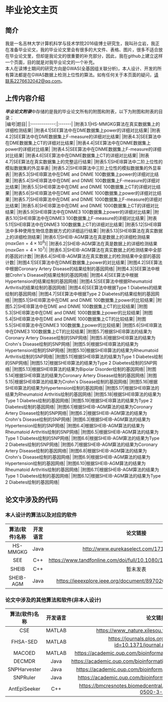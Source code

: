 # 毕业论文主页
## 简介

我是一名吉林大学计算机科学与技术学院2016级博士研究生，我叫孙立岩，我正在准备毕业论文，我的毕业论文里会有很多的大文件、表格、图片，很多不适合放在毕业论文里，但却是我论文的很重要的补充部分，因此，我在github上建立这样一个页面，目的就是对我毕业论文的一个补充。<br>
本人在读博士期间的研究方向是GWAS(全基因组关联分析)，本人设计、开发的所有算法都是在GWAS数据上检测上位性的算法。如有任何关于本页面的疑问，请联系2276632042@qq.com。

## 上传内容介绍

***毕业论文附录***中存储的是我的毕业论文所有的附图和附表，以下为附图和附表的目录：<br>
|编号|题目|
|:------------:|:------|
|附表3.1|HS-MMGKG算法在真实数据集上的详细检测结果|
|附表4.1|SEE算法中在DME数据集上power的详细对比结果|
|附表4.2|SEE算法中在DME数据集上F-measure的详细对比结果|
|附表4.3|SEE算法中在DME数据集上CT的详细对比结果|
|附表4.4|SEE算法中在DNME数据集上power的详细对比结果|
|附表4.5|SEE算法中在DNME数据集上F-measure的详细对比结果|
|附表4.6|SEE算法中在DNME数据集上CT的详细对比结果|
|附表4.7|SEE算法在真实数据集上的完整运行结果|
|附表5.1|SHEIB算法中二阶上位性的模拟数据集的外显率表|
|附表5.2|SHEIB算法中三阶上位性的模拟数据集的外显率表|
|附表5.3|SHEIB算法中在DME and DNME 100数据集上power的详细对比结果|
|附表5.4|SHEIB算法中在DME and DNME 100数据集上F-measure的详细对比结果|
|附表5.5|SHEIB算法中在DME and DNME 100数据集上CT的详细对比结果|
|附表5.6|SHEIB算法中在DME and DNME 1000数据集上power的详细对比结果|
|附表5.7|SHEIB算法中在DME and DNME 1000数据集上F-measure的详细对比结果|
|附表5.8|SHEIB算法中在DME and DNME 1000数据集上CT的详细对比结果|
|附表5.9|SHEIB算法中在DNME3 100数据集上power的详细对比结果|
|附表5.10|SHEIB算法中在DNME3 100数据集上F-measure的详细对比结果|
|附表5.11|SHEIB算法中在DNME3 100数据集上CT的详细对比结果|
|附表5.12|SHEIB算法中多种使用生物信息数据方式的详细运行结果|
|附表5.13|SHEIB算法在真实数据上的详细检测结果|
|附表6.1|SHEIB-AGM算法在真是数据上的详细检测结果($maxGen=4 \times 10^6$)|
|附表6.2|SHEIB-AGM算法在真是数据上的详细检测结果($maxGen=4 \times 10^7$)|
|附表6.3|SHEIB-AGM算法在真实数据上的检测结果中全部的基因对计数|
|附表6.4|SHEIB-AGM算法在真实数据上的检测结果中全部的基因计数|
|附图4.1|SEE算法中在DNME数据集上power的对比结果|
|附图4.2|SEE算法中根据Coronary Artery Disease的结果绘制的基因网络|
|附图4.3|SEE算法中根据Crohn's Disease的结果绘制的基因网络|
|附图4.4|SEE算法中根据Hypertension的结果绘制的基因网络|
|附图4.5|SEE算法中根据Rheumatoid Arthritis的结果绘制的基因网络|
|附图4.6|SEE算法中根据Type 1 Diabetes的结果绘制的基因网络|
|附图4.7|SEE算法中根据Type 2 Diabetes的结果绘制的基因网络|
|附图5.1|SHEIB算法中在DME and DNME 100数据集上power的比较结果|
|附图5.2|SHEIB算法中在DME and DNME 100数据集上CT的比较结果|
|附图5.3|SHEIB算法中在DME and DNME 1000数据集上power的比较结果|
|附图5.4|SHEIB算法中在DME and DNME 1000数据集上CT的比较结果|
|附图5.5|SHEIB算法中在DNME3 100数据集上power的比较结果|
|附图5.6|SHEIB算法中在DNME3 100数据集上CT的比较结果|
|附图5.7|根据SHEIB算法的结果为Coronary Artery Disease绘制的SNP网络|
|附图5.8|根据SHEIB算法的结果为Crohn's Disease绘制的SNP网络|
|附图5.9|根据SHEIB算法的结果为Hypertension绘制的SNP网络|
|附图5.10|根据SHEIB算法的结果为Rheumatoid Arthritis绘制的SNP网络|
|附图5.11|根据SHEIB算法的结果为Type 1 Diabetes绘制的SNP网络|
|附图5.12|根据SHEIB算法的结果为Type 2 Diabetes绘制的SNP网络|
|附图5.13|根据SHEIB算法的结果为Bipolar Disorder绘制的基因网络|
|附图5.14|根据SHEIB算法的结果为Coronary Artery Disease绘制的基因网络|
|附图5.15|根据SHEIB算法的结果为Crohn's Disease绘制的基因网络|
|附图5.16|根据SHEIB算法的结果为Hypertension绘制的基因网络|
|附图5.17|根据SHEIB算法的结果为Rheumatoid Arthritis绘制的基因网络|
|附图5.18|根据SHEIB算法的结果为Type 1 Diabetes绘制的基因网络|
|附图5.19|根据SHEIB算法的结果为Type 2 Diabetes绘制的基因网络|
|附图6.1|根据SHEIB-AGM算法的结果为Coronary Artery Disease绘制的SNP网络|
|附图6.2|根据SHEIB-AGM算法的结果为Crohn's Disease绘制的SNP网络|
|附图6.3|根据SHEIB-AGM算法的结果为Hypertension绘制的SNP网络|
|附图6.4|根据SHEIB-AGM算法的结果为Rheumatoid Arthritis绘制的SNP网络|
|附图6.5|根据SHEIB-AGM算法的结果为Type 1 Diabetes绘制的SNP网络|
|附图6.6|根据SHEIB-AGM算法的结果为Type 2 Diabetes绘制的SNP网络|
|附图6.7|根据SHEIB-AGM算法的结果为Coronary Artery Disease绘制的基因网络|
|附图6.8|根据SHEIB-AGM算法的结果为Crohn's Disease绘制的基因网络|
|附图6.9|根据SHEIB-AGM算法的结果为Hypertension绘制的基因网络|
|附图6.10|根据SHEIB-AGM算法的结果为Rheumatoid Arthritis绘制的基因网络|
|附图6.11|根据SHEIB-AGM算法的结果为Type 1 Diabetes绘制的基因网络|
|附图6.12|根据SHEIB-AGM算法的结果为Type 2 Diabetes绘制的基因网络|

## 论文中涉及的代码

### 本人设计的算法以及对应的软件

| 算法(软件)名称 | 开发语言 |                           论文链接                           |              代码链接(CodeOcean)              |
| :------------: | :------: | :----------------------------------------------------------: | :-------------------------------------------: |
|    HS-MMGKG    |   Java   |          http://www.eurekaselect.com/171466/article          | https://codeocean.com/capsule/4843767/tree/v1 |
|      SEE       |   C++    | https://www.tandfonline.com/doi/full/10.1080/13102818.2019.1593052 | https://codeocean.com/capsule/8018548/tree/v1 |
|     SHEIB      |   C++    |                           暂未发表                           | https://codeocean.com/capsule/5389127/tree/v1 |
|   SHEIB-AGM    |   Java   |https://ieeexplore.ieee.org/document/8970268?source=authoralert|https://codeocean.com/capsule/5389127/tree/v1|

### 论文中涉及的其他算法和软件(非本人设计)

| 算法(软件)名称 | 开发语言 |                           论文链接                           |                         代码链接                         |
| :------------: | :------: | :----------------------------------------------------------: | :------------------------------------------------------: |
|      CSE       |  MATLAB  |       https://www_nature.xilesou.top/articles/hdy20144       |         http://lbb.ut.ac.ir/Download/LBBsoft/CSE         |
|    FHSA-SED    |  MATLAB  | https://journals.plos.org/plosone/article?id=10.1371/journal.pone.0150669 |    https://doi.org/10.1371/journal.pone.0150669.s005     |
|     MACOED     |  MATLAB  | https://academic.oup.com/bioinformatics/article/31/5/634/2748185 |       http://www.csbio.sjtu.edu.cn/bioinf/MACOED/        |
|     DECMDR     |   Java   | https://academic.oup.com/bioinformatics/article/33/15/2354/3100457 |                  https://goo.gl/p9sLuJ                   |
|  SNPHarvester  |   Java   | https://academic.oup.com/bioinformatics/article/25/4/504/249552 |      http://bioinformatics.ust.hk/SNPHarvester.html      |
|    SNPRuler    |   Java   | https://academic.oup.com/bioinformatics/article/26/1/30/182742 |        http://bioinformatics.ust.hk/SNPRuler.zip         |
|  AntEpiSeeker  |   C++    | https://bmcresnotes.biomedcentral.com/articles/10.1186/1756-0500-3-117 | http://nce.ads.uga.edu/~romdhane/AntEpiSeeker/index.html |

